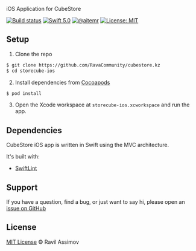 iOS Application for СubeStore

[![Build status](https://build.appcenter.ms/v0.1/apps/1eace079-6001-4a57-addc-6438a0e69e10/branches/develop/badge)](https://appcenter.ms)
[![Swift 5.0](https://img.shields.io/badge/swift-5.0-orange.svg)](#)
[![@aitemr](https://img.shields.io/badge/contact-%40asimovravil-brightgreen.svg)](https://t.me/asimovravil)
[![License: MIT](https://img.shields.io/badge/License-MIT-yellow.svg)](https://opensource.org/licenses/MIT)

## Setup

1. Clone the repo

```bash
$ git clone https://github.com/RavaCommunity/cubestore.kz
$ cd storecube-ios
```

2. Install dependencies from [Cocoapods](https://cocoapods.org/)

```bash
$ pod install
```

3. Open the Xcode workspace at `storecube-ios.xcworkspace` and run the app.

## Dependencies

CubeStore iOS app is written in Swift using the MVC architecture. 

It's built with: 
* [SwiftLint](https://github.com/realm/SwiftLint)

## Support

If you have a question, find a bug, or just want to say hi, please open an [issue on GitHub](https://github.com/asimovravil)

## License

[MIT License](./LICENSE) © Ravil Assimov
